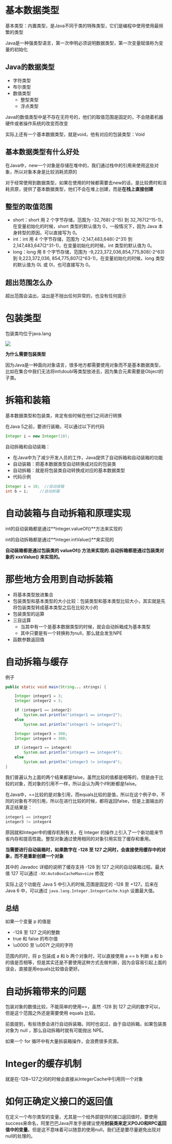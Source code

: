 # 基本数据类型

基本类型：内置类型，是Java不同于类的特殊类型，它们是编程中使用使用最频繁的类型

Java是一种强类型语言，第一次申明必须说明数据类型，第一次变量赋值称为变量的初始化

## Java的数据类型

- 字符类型
- 布尔类型
- 数值类型
  - 整型类型
  - 浮点类型
  
Java的数值类型中是不存在无符号的，他们的取值范围是固定的，不会随着机器硬件或者操作系统的改变而改变

实际上还有一个基本数据类型，就是void，他有对应的包装类型：Void

## 基本数据类型有什么好处

在Java中，new一个对象是存储在堆中的，我们通过栈中的引用来使用这些对象，所以对象本身是比较消耗资原的

对于经常使用到数据类型，如果在使用的时候都需要去new的话，是比较费时和消耗资原，提供了基本数据类型，他们不会在堆上创建，而是**在栈上直接创建**

## 整型的取值范围

- short：short 用 2 个字节存储，范围为 -32,768(-2^15) 到 32,767(2^15-1)，在变量初始化的时候，short 类型的默认值为 0，一般情况下，因为 Java 本身转型的原因，可以直接写为 0。
- int：int 用 4 个字节存储，范围为 -2,147,483,648(-2^31) 到 2,147,483,647(2^31-1)，在变量初始化的时候，int 类型的默认值为 0。
- long：long 用 8 个字节存储，范围为 -9,223,372,036,854,775,808(-2^63) 到 9,223,372,036, 854,775,807(2^63-1)，在变量初始化的时候，long 类型的默认值为 0L 或 0l，也可直接写为 0。

## 超出范围怎么办

超出范围会溢出，溢出是不抛出任何异常的，也没有任何提示

# 包装类型

包装类均位于java.lang

![](images/1.png)

**为什么需要包装类型**

因为Java是一种面向对象语言，很多地方都需要使用对象而不是基本数据类型，比如在集合中我们无法将int\doubl等类型放进去，因为集合元素需要是Object的子类。

# 拆箱和装箱

基本数据类型和包装类，肯定有些时候在他们之间进行转换

在Java 5之前，要进行装箱，可以通过以下的代码

```java
Integer i = new Integer(10);
```

自动拆箱和自动装箱：

- 在Java中为了减少开发人员的工作，Java提供了自动拆箱和自动装箱的功能
- 自动装箱：把基本数据类型自动转换成对应的包装类
- 自动拆箱：就是将包装类自动转换成对应的基本数据类型
- 代码示例

```java
Integer i = 10;  //自动装箱
int b = i;     //自动拆箱
```

# 自动装箱与自动拆箱和原理实现

int的自动装箱都是通过**Integer.valueOf()**方法来实现的

int的自动拆箱都是通过**Integer.intValue()**来实现的

**自动装箱都是通过包装类的 valueOf() 方法来实现的.自动拆箱都是通过包装类对象的 xxxValue() 来实现的。**

# 那些地方会用到自动拆装箱

- 将基本类型放进集合
- 包装类型和基本类型的大小比较：包装类型和基本类型比较大小，其实就是先将包装类型转成基本类型之后在比较大小的
- 包装类型的运算
- 三目运算
  - 当其中有一个是基本数据类型的时候，就会自动拆箱成为基本类型
  - 其中只要是有一个转换称为null，那么就会发生NPE
- 函数参数返回值

# 自动拆箱与缓存

例子

```java
public static void main(String... strings) {

    Integer integer1 = 3;
    Integer integer2 = 3;

    if (integer1 == integer2)
        System.out.println("integer1 == integer2");
    else
        System.out.println("integer1 != integer2");

    Integer integer3 = 300;
    Integer integer4 = 300;

    if (integer3 == integer4)
        System.out.println("integer3 == integer4");
    else
        System.out.println("integer3 != integer4");
}
```

我们普遍认为上面的两个结果都是false，虽然比较的值都是相等的，但是由于比较的对象，而对象的引用不一样，所以会认为两个if判断都是false。

在Java中，==比较的是对象引用，而equals比较的是值，所以在这个例子中，不同的对象有不同引用，所以在进行比较的时候，都将返回false，但是上面输出的真正结果是：

```java
integer1 == integer2
integer3 != integer4
```

原因就和Integer中的缓存机制有关，在 Integer 的操作上引入了一个新功能来节省内存和提高性能。整型对象通过使用相同的对象引用实现了缓存和重用。

**当需要进行自动装箱时，如果数字在 -128 至 127 之间时，会直接使用缓存中的对象，而不是重新创建一个对象**

其中的 Javadoc 详细的说明了缓存支持 -128 到 127 之间的自动装箱过程。最大值 127 可以通过 `-XX:AutoBoxCacheMax=size` 修改

实际上这个功能在 Java 5 中引入的时候,范围是固定的 -128 至 +127。后来在 Java 6 中，可以通过 `java.lang.Integer.IntegerCache.high` 设置最大值。

## 总结

如果一个变量 p 的值是

- -128 至 127 之间的整数
- true 和 false 的布尔值
- \u0000 至 \u007f 之间的字符

范围内的时，将 p 包装成 a 和 b 两个对象时，可以直接使用 a == b 判断 a 和 b 的值是否相等，但是其实还是不要使用这种方式去做判断，因为会容易引起上面的误会，直接是用equals比较值会更好。

# 自动拆箱带来的问题

包装对象的数值比较，不能简单的使用==，虽然 -128 到 127 之间的数字可以，但是这个范围之外还是需要使用 equals 比较。

前面提到，有些场景会进行自动拆装箱，同时也说过，由于自动拆箱，如果包装类对象为 null ，那么自动拆箱时就有可能抛出 NPE。

如果一个 for 循环中有大量拆装箱操作，会浪费很多资源。

# Integer的缓存机制

就是在-128~127之间的时候会直接从IntegerCache中引用同一个对象

# 如何正确定义接口的返回值

在定义一个布尔类型的变量，尤其是一个给外部提供的接口返回值时，要使用success来命名，阿里巴巴Java开发手册建议使用**封装类来定义POJO和RPC返回值中的变量**。但是这不意味着可以随意的使用null，我们还是要尽量避免出现对null的处理的。